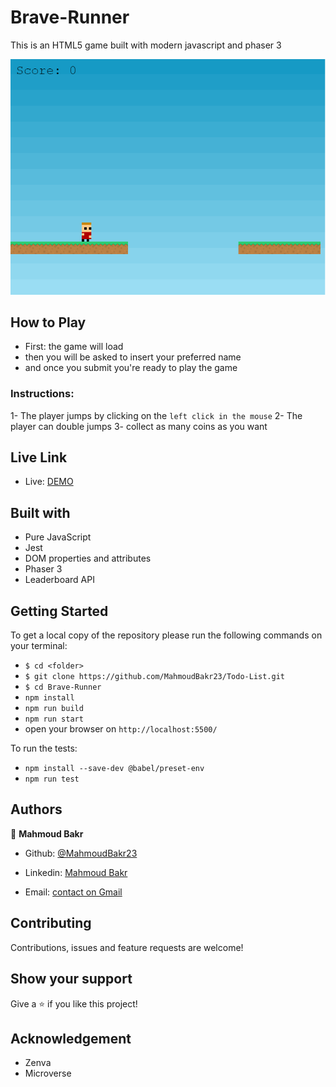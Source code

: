 # Brave-Runner
This is an HTML5 game built with modern javascript and phaser 3

![screenshot](./Screenshot.png)

## How to Play

- First: the game will load
- then you will be asked to insert your preferred name
- and once you submit you're ready to play the game

### Instructions:

1- The player jumps by clicking on the ```left click in the mouse```
2- The player can double jumps
3- collect as many coins as you want

## Live Link

- Live: [DEMO](https://rawcdn.githack.com/MahmoudBakr23/Brave-Runner/b772b2d72dac5b23e34b1b810d8dbdf8b2655b25/dist/index.html)

## Built with

- Pure JavaScript
- Jest
- DOM properties and attributes
- Phaser 3
- Leaderboard API

## Getting Started
To get a local copy of the repository please run the following commands on your terminal:
- ```$ cd <folder>```
- ```$ git clone https://github.com/MahmoudBakr23/Todo-List.git ```
- ```$ cd Brave-Runner ```
- ``` npm install ```
- ``` npm run build ```
- ``` npm run start ```
- open your browser on ``` http://localhost:5500/ ```

To run the tests:
- ```npm install --save-dev @babel/preset-env```
- ```npm run test```

## Authors

👤 **Mahmoud Bakr**
- Github: [@MahmoudBakr23](https://github.com/MahmoudBakr23)

- Linkedin: [Mahmoud Bakr](https://www.linkedin.com/in/m-bakr/)

- Email: [contact on Gmail](mbakr6821@gmail.com)

##    Contributing

Contributions, issues and feature requests are welcome!

## Show your support

Give a ⭐️ if you like this project!

## Acknowledgement

- Zenva
- Microverse